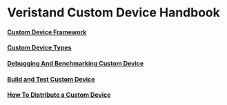 

# Veristand Custom Device Handbook


#### [Custom Device Framework](Custom_Device_Framework.md)

#### [Custom Device Types](Custom_Device_Types.md)

#### [Debugging And Benchmarking Custom Device](Debugging_And_Benchmarking_Custom_Device.md)

#### [Build and Test Custom Device](Build_And_Test_Custom_Device.md)

#### [How To Distribute a Custom Device](How_To_Distribute_A_Custom_Device.md)

